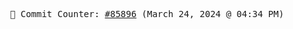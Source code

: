 <p align="center">
    <samp>
        📮 Commit Counter: <a href="https://github.com/Javascript-void0/Javascript-void0/commits/main">#85896</a> (March 24, 2024 @ 04:34 PM)
    </samp>
</p>